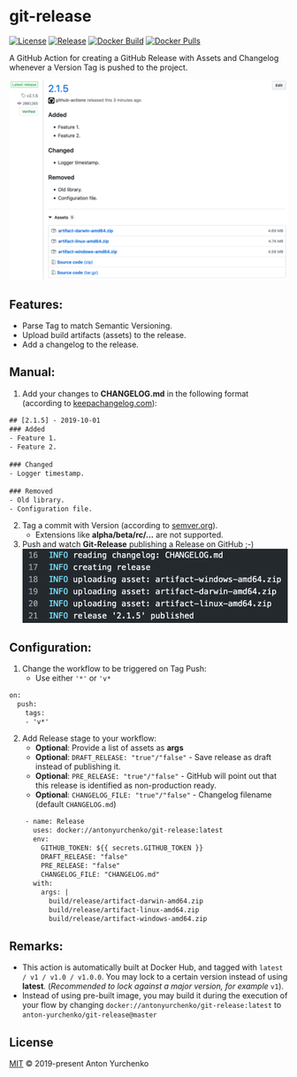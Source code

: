 # git-release
[![License](https://img.shields.io/github/license/anton-yurchenko/git-release?style=flat-square)](LICENSE.md) [![Release](https://img.shields.io/github/v/release/anton-yurchenko/git-release?style=flat-square)](https://github.com/anton-yurchenko/git-release/releases/latest) [![Docker Build](https://img.shields.io/docker/cloud/build/antonyurchenko/git-release?style=flat-square)](https://hub.docker.com/r/antonyurchenko/git-release) [![Docker Pulls](https://img.shields.io/docker/pulls/antonyurchenko/git-release?style=flat-square)](https://hub.docker.com/r/antonyurchenko/git-release)

A GitHub Action for creating a GitHub Release with Assets and Changelog whenever a Version Tag is pushed to the project.  

![PIC](docs/images/release.png)

## Features:
- Parse Tag to match Semantic Versioning.  
- Upload build artifacts (assets) to the release.  
- Add a changelog to the release.  

## Manual:
1. Add your changes to **CHANGELOG.md** in the following format (according to [keepachangelog.com](https://keepachangelog.com/en/1.0.0/ "Keep a ChangeLog")):
```
## [2.1.5] - 2019-10-01
### Added
- Feature 1.
- Feature 2.

### Changed
- Logger timestamp.

### Removed
- Old library.
- Configuration file.
```
2. Tag a commit with Version (according to [semver.org](https://semver.org/ "Semantic Versioning")).
    - Extensions like **alpha/beta/rc/...** are not supported.
3. Push and watch **Git-Release** publishing a Release on GitHub ;-)  
![PIC](docs/images/log.png)

## Configuration:
1. Change the workflow to be triggered on Tag Push:
    - Use either `'*'` or `'v*`
```
on:
  push:
    tags:
    - 'v*'
```
2. Add Release stage to your workflow:
    - **Optional**: Provide a list of assets as **args**
    - **Optional**: `DRAFT_RELEASE: "true"/"false"` - Save release as draft instead of publishing it.
    - **Optional**: `PRE_RELEASE: "true"/"false"` - GitHub will point out that this release is identified as non-production ready. 
    - **Optional**: `CHANGELOG_FILE: "true"/"false"` - Changelog filename (default `CHANGELOG.md`)
```
    - name: Release
      uses: docker://antonyurchenko/git-release:latest
      env:
        GITHUB_TOKEN: ${{ secrets.GITHUB_TOKEN }}
        DRAFT_RELEASE: "false"
        PRE_RELEASE: "false"
        CHANGELOG_FILE: "CHANGELOG.md"
      with:
        args: |
          build/release/artifact-darwin-amd64.zip
          build/release/artifact-linux-amd64.zip
          build/release/artifact-windows-amd64.zip
```

## Remarks:
- This action is automatically built at Docker Hub, and tagged with `latest / v1 / v1.0 / v1.0.0`. You may lock to a certain version instead of using **latest**. (*Recommended to lock against a major version, for example* `v1`).
- Instead of using pre-built image, you may build it during the execution of your flow by changing `docker://antonyurchenko/git-release:latest` to `anton-yurchenko/git-release@master`

## License
[MIT](LICENSE.md) © 2019-present Anton Yurchenko